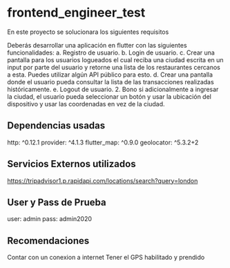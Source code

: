 # frontend_engineer_test

En este proyecto se solucionara los siguientes requisitos

Deberás desarrollar una aplicación en flutter con las siguientes
funcionalidades:
a. Registro de usuario.
b. Login de usuario.
c. Crear una pantalla para los usuarios logueados el cual reciba
una ciudad escrita en un input por parte del usuario y retorne
una lista de los restaurantes cercanos a esta. Puedes utilizar
algún API público para esto.
d. Crear una pantalla donde el usuario pueda consultar la lista de
las transacciones realizadas históricamente.
e. Logout de usuario.
2. Bono si adicionalmente a ingresar la ciudad, el usuario pueda
seleccionar un botón y usar la ubicación del dispositivo y usar las
coordenadas en vez de la ciudad.

## Dependencias usadas
  http: ^0.12.1
  provider: ^4.1.3
  flutter_map: ^0.9.0
  geolocator: ^5.3.2+2


## Servicios Externos utilizados
https://tripadvisor1.p.rapidapi.com/locations/search?query=london

## User y Pass de Prueba

user:  admin
pass: admin2020



## Recomendaciones
Contar con un conexion a internet
Tener el GPS habilitado y prendido
